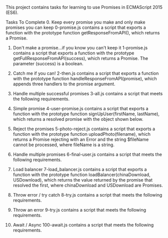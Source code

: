 This project contains tasks for learning to use Promises in ECMAScript 2015 (ES6).

Tasks To Complete
 0. Keep every promise you make and only make promises you can keep
0-promise.js contains a script that exports a function with the prototype function getResponseFromAPI(), which returns a Promise.

 1. Don't make a promise...if you know you can't keep it
1-promise.js contains a script that exports a function with the prototype getFullResponseFromAPI(success), which returns a Promise. The parameter (success) is a boolean.

 2. Catch me if you can!
2-then.js contains a script that exports a function with the prototype function handleResponseFromAPI(promise), which appends three handlers to the promise argument.

 3. Handle multiple successful promises
3-all.js contains a script that meets the following requirements.

 4. Simple promise
4-user-promise.js contains a script that exports a function with the prototype function signUpUser(firstName, lastName), which returns a resolved promise with the object shown below.

 5. Reject the promises
5-photo-reject.js contains a script that exports a function with the prototype function uploadPhoto(filename), which returns a Promise rejecting with an Error and the string $fileName cannot be processed, where fileName is a string.

 6. Handle multiple promises
6-final-user.js contains a script that meets the following requirements.

 7. Load balancer
7-load_balancer.js contains a script that exports a function with the prototype function loadBalancer(chinaDownload, USDownload), which returns the value returned by the promise that resolved the first, where chinaDownload and USDownload are Promises.

 8. Throw error / try catch
8-try.js contains a script that meets the following requirements.

 9. Throw an error
9-try.js contains a script that meets the following requirements.

 10. Await / Async
100-await.js contains a script that meets the following requirements.
